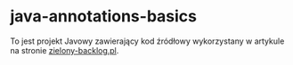 # java-annotations-basics

To jest projekt Javowy zawierający kod źródłowy wykorzystany w artykule na stronie [zielony-backlog.pl](https://zielony-backlog.pl/).
